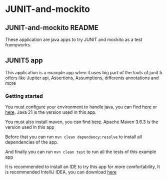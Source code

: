 # JUNIT-and-mockito

## JUNIT-and-mockito README

These application are java apps to try JUNIT and mockito as a test frameworks

## JUNIT5 app

This application is a example app when it uses big part of the tools of junit 5 offers like Jupiter api, Assertions, Assumptions, differents annotations and more

### Getting started

You must configure your environment to handle java, you can find [here](https://www.oracle.com/java/technologies/downloads/) or [here](https://jdk.java.net/). Java 21 is the version used in this app.

You must also install maven, you can find [here](https://maven.apache.org/download.cgi). Apache Maven 3.6.3 is the version used in this app

Before that you can run `mvn clean dependency:resolve` to install all dependencies of the app.

And finally you can run `mvn clean test` to run all the tests of this example app

It is recommended to install an IDE to try this app for more comfortability, It is recommended IntelliJ IDEA, you can download [here](https://www.jetbrains.com/idea/download/)
